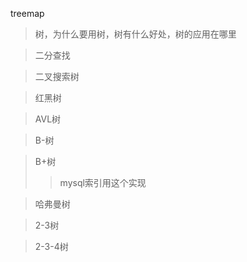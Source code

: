 treemap

>树，为什么要用树，树有什么好处，树的应用在哪里

>二分查找

>二叉搜索树

>红黑树

>AVL树

>B-树

>B+树
>>mysql索引用这个实现

>哈弗曼树

>2-3树

>2-3-4树